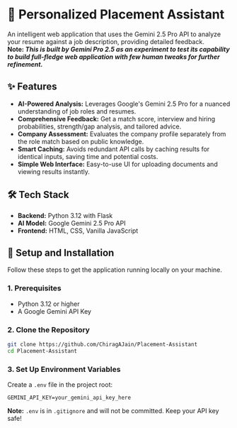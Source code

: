 # 🤖 Personalized Placement Assistant

An intelligent web application that uses the Gemini 2.5 Pro API to analyze your resume against a job description, providing detailed feedback.<br>
**Note: _This is built by Gemini Pro 2.5 as an experiment to test its capability to build full-fledge web application with few human tweaks for further refinement._**


## ✨ Features

* **AI-Powered Analysis:** Leverages Google's Gemini 2.5 Pro for a nuanced understanding of job roles and resumes.
* **Comprehensive Feedback:** Get a match score, interview and hiring probabilities, strength/gap analysis, and tailored advice.
* **Company Assessment:** Evaluates the company profile separately from the role match based on public knowledge.
* **Smart Caching:** Avoids redundant API calls by caching results for identical inputs, saving time and potential costs.
* **Simple Web Interface:** Easy-to-use UI for uploading documents and viewing results instantly.


## 🛠️ Tech Stack

* **Backend:** Python 3.12 with Flask
* **AI Model:** Google Gemini 2.5 Pro API
* **Frontend:** HTML, CSS, Vanilla JavaScript

## 🚀 Setup and Installation

Follow these steps to get the application running locally on your machine.

### 1. Prerequisites

* Python 3.12 or higher
* A Google Gemini API Key

### 2. Clone the Repository

```bash
git clone https://github.com/ChiragAJain/Placement-Assistant
cd Placement-Assistant
```

### 3. Set Up Environment Variables

Create a `.env` file in the project root:

```
GEMINI_API_KEY=your_gemini_api_key_here
```

**Note:** `.env` is in `.gitignore` and will not be committed. Keep your API key safe!

